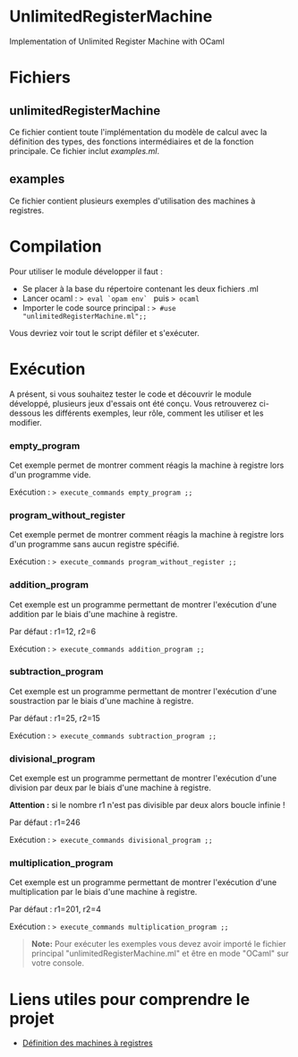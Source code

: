 # UnlimitedRegisterMachine
Implementation of Unlimited Register Machine with OCaml

# Fichiers

## unlimitedRegisterMachine

Ce fichier contient toute l'implémentation du modèle de calcul avec la définition des types, des fonctions intermédiaires et de la fonction principale. Ce fichier inclut *examples.ml*.

## examples

Ce fichier contient plusieurs exemples d'utilisation des machines à registres. 

# Compilation

Pour utiliser le module développer il faut : 
- Se placer à la base du répertoire contenant les deux fichiers .ml
- Lancer ocaml : 
``> eval `opam env` `` puis ``> ocaml `` 
- Importer le code source principal :
 ``> #use "unlimitedRegisterMachine.ml";;``

Vous devriez voir tout le script défiler et s'exécuter.

# Exécution

A présent, si vous souhaitez tester le code et découvrir le module développé, plusieurs jeux d'essais ont été conçu. Vous retrouverez ci-dessous les différents exemples, leur rôle, comment les utiliser et les modifier.

### empty_program

Cet exemple permet de montrer comment réagis la machine à registre lors d'un programme vide. 

Exécution : `> execute_commands empty_program ;;`

### program_without_register
Cet exemple permet de montrer comment réagis la machine à registre lors d'un programme sans aucun registre spécifié. 

Exécution : `> execute_commands program_without_register ;;`
### addition_program
Cet exemple est un programme permettant de montrer l'exécution d'une addition par le biais d'une machine à registre. 

Par défaut : r1=12, r2=6 

Exécution : `> execute_commands addition_program ;;`
### subtraction_program
Cet exemple est un programme permettant de montrer l'exécution d'une soustraction par le biais d'une machine à registre. 

Par défaut : r1=25, r2=15 

Exécution : `> execute_commands subtraction_program ;;`
### divisional_program
Cet exemple est un programme permettant de montrer l'exécution d'une division par deux par le biais d'une machine à registre. 

**Attention :** si le nombre r1 n'est pas divisible par deux alors boucle infinie !

Par défaut : r1=246

Exécution : `> execute_commands divisional_program ;;`
### multiplication_program
Cet exemple est un programme permettant de montrer l'exécution d'une multiplication par le biais d'une machine à registre. 

Par défaut : r1=201, r2=4 

Exécution : `> execute_commands multiplication_program ;;`


> **Note:** Pour exécuter les exemples vous devez avoir importé le fichier principal "unlimitedRegisterMachine.ml" et être en mode "OCaml" sur votre console.

# Liens utiles pour comprendre le projet

- [Définition des machines à registres](https://proofwiki.org/wiki/Definition:Unlimited_Register_Machine)

